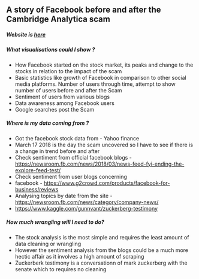 ## A story of Facebook before and after the Cambridge Analytica scam


##### Website is [here](https://datastorytelling.000webhostapp.com/reverse.html)

##### What visualisations could I show ?

* How Facebook started on the stock market, its peaks and change to the stocks in relation to the impact of the scam
* Basic statistics like growth of Facebook in comparison to other social media platforms. Number of users through time, attempt to show number of users before and after the Scam
* Sentiment of users from various blogs
* Data awareness among Facebook users
* Google searches post the Scam
 
##### Where is my data coming from ?
* Got the facebook stock data from - Yahoo finance
* March 17 2018 is the day the scam uncovered so I have to see if there is a change in trend before and after
* Check sentiment from official facebook blogs - https://newsroom.fb.com/news/2018/03/news-feed-fyi-ending-the-explore-feed-test/
* Check sentiment from user blogs concerning 
* facebook - https://www.g2crowd.com/products/facebook-for-business/reviews
* Analysing topics by date from the site - https://newsroom.fb.com/news/category/company-news/
* https://www.kaggle.com/gunnvant/zuckerberg-testimony


##### How much wrangling will I need to do?
* The stock analysis is the most simple and requires the least amount of data cleaning or wrangling
* However the sentiment analysis from the blogs could be a much more hectic affair as it involves a high amount of scraping
* Zuckerberk testimony is a conversationn of mark zuckerberg with the senate which to requires no cleaning
